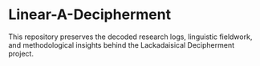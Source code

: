 # Linear-A-Decipherment
This repository preserves the decoded research logs, linguistic fieldwork, and methodological insights behind the Lackadaisical Decipherment project.
